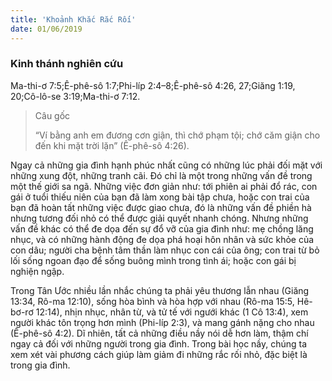 ```yaml
---
title: 'Khoảnh Khắc Rắc Rối'
date: 01/06/2019
---
```


### Kinh thánh nghiên cứu
Ma-thi-ơ 7:5;Ê-phê-sô 1:7;Phi-líp 2:4–8;Ê-phê-sô 4:26, 27;Giăng 1:19, 20;Cô-lô-se 3:19;Ma-thi-ơ 7:12.

> <p>Câu gốc</p>
> “Ví bằng anh em đương cơn giận, thì chớ phạm tội; chớ căm giận cho đến khi mặt trời lặn” (Ê-phê-sô 4:26).

Ngay cả những gia đình hạnh phúc nhất cũng có những lúc phải đối mặt với những xung đột, những tranh cãi. Đó chỉ là một trong những vấn đề trong một thế giới sa ngã. Những việc đơn giản như: tới phiên ai phải đổ rác, con gái ở tuổi thiếu niên của bạn đã làm xong bài tập chưa, hoặc con trai của bạn đã hoàn tất những việc được giao chưa, đó là những vấn đề phiền hà nhưng tương đối nhỏ có thể được giải quyết nhanh chóng. Nhưng những vấn đề khác có thể đe dọa đến sự đổ vỡ của gia đình như: mẹ chồng lăng nhục, và có những hành động đe dọa phá hoại hôn nhân và sức khỏe của con dâu; người cha bệnh tâm thần làm nhục con cái của ông; con trai từ bỏ lối sống ngoan đạo để sống buông mình trong tình ái; hoặc con gái bị nghiện ngập. 

Trong Tân Ước nhiều lần nhắc chúng ta phải yêu thương lẫn nhau (Giăng 13:34, Rô-ma 12:10), sống hòa bình và hòa hợp với nhau (Rô-ma 15:5, Hê-bơ-rơ 12:14), nhịn nhục, nhân từ, và tử tế với ngưới khác (1 Cô 13:4), xem người khác tôn trọng hơn mình (Phi-líp 2:3), và mang gánh nặng cho nhau (Ê-phê-sô 4:2). Dĩ nhiên, tất cả những điều nầy nói dễ hơn làm, thậm chí ngay cả đối với những người trong gia đình. Trong bài học nầy, chúng ta xem xét vài phương cách giúp làm giảm đi những rắc rối nhỏ, đặc biệt là trong gia đình.
